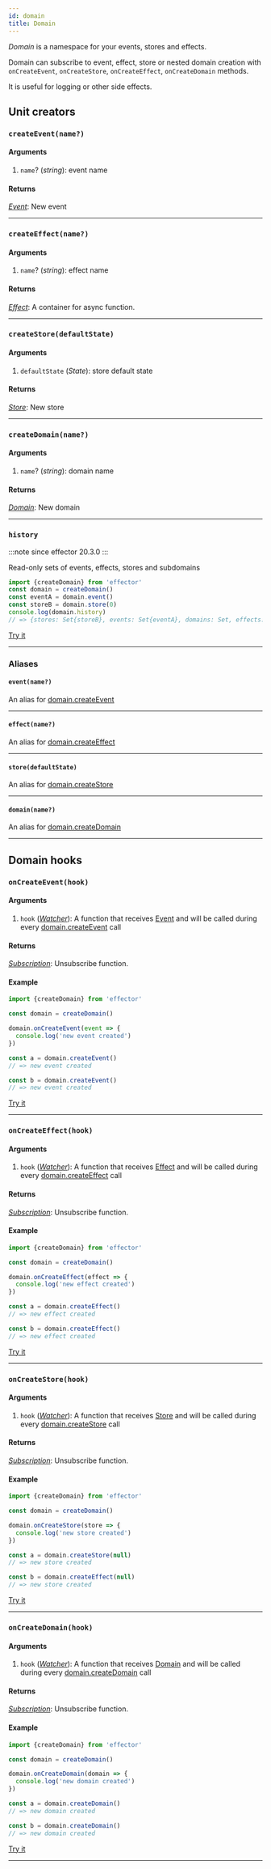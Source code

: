 ```yaml
---
id: domain
title: Domain
---
```


_Domain_ is a namespace for your events, stores and effects.

Domain can subscribe to event, effect, store or nested domain creation with `onCreateEvent`, `onCreateStore`, `onCreateEffect`, `onCreateDomain` methods.

It is useful for logging or other side effects.

## Unit creators

### `createEvent(name?)`

#### Arguments

1. `name`? (_string_): event name

#### Returns

[_Event_](Event.md): New event

<hr />

### `createEffect(name?)`

#### Arguments

1. `name`? (_string_): effect name

#### Returns

[_Effect_](Effect.md): A container for async function.

<hr />

### `createStore(defaultState)`

#### Arguments

1. `defaultState` (_State_): store default state

#### Returns

[_Store_](Store.md): New store

<hr />

### `createDomain(name?)`

#### Arguments

1. `name`? (_string_): domain name

#### Returns

[_Domain_](Domain.md): New domain

<hr />

### `history`
:::note since
effector 20.3.0
:::

Read-only sets of events, effects, stores and subdomains

```js
import {createDomain} from 'effector'
const domain = createDomain()
const eventA = domain.event()
const storeB = domain.store(0)
console.log(domain.history)
// => {stores: Set{storeB}, events: Set{eventA}, domains: Set, effects: Set}
```
[Try it](https://share.effector.dev/HAG9a8nk)
<hr />

### Aliases

#### `event(name?)`

An alias for [domain.createEvent](./Domain.md#createeventname)

<hr />

#### `effect(name?)`

An alias for [domain.createEffect](./Domain.md#createeffectname)

<hr />

#### `store(defaultState)`

An alias for [domain.createStore](./Domain.md#createstoredefaultstate)

<hr />

#### `domain(name?)`

An alias for [domain.createDomain](./Domain.md#createdomainname)

<hr />

## Domain hooks

### `onCreateEvent(hook)`

#### Arguments

1. `hook` ([_Watcher_](../../glossary.md#watcher)): A function that receives [Event](./Event.md) and will be called during every [domain.createEvent](./Domain.md#createeventname) call

#### Returns

[_Subscription_](../../glossary.md#subscription): Unsubscribe function.

#### Example

```js
import {createDomain} from 'effector'

const domain = createDomain()

domain.onCreateEvent(event => {
  console.log('new event created')
})

const a = domain.createEvent()
// => new event created

const b = domain.createEvent()
// => new event created
```

[Try it](https://share.effector.dev/QCQpga6u)

<hr />

### `onCreateEffect(hook)`

#### Arguments

1. `hook` ([_Watcher_](../../glossary.md#watcher)): A function that receives [Effect](./Effect.md) and will be called during every [domain.createEffect](./Domain.md#createeffectname) call

#### Returns

[_Subscription_](../../glossary.md#subscription): Unsubscribe function.

#### Example

```js
import {createDomain} from 'effector'

const domain = createDomain()

domain.onCreateEffect(effect => {
  console.log('new effect created')
})

const a = domain.createEffect()
// => new effect created

const b = domain.createEffect()
// => new effect created
```

[Try it](https://share.effector.dev/uT6f8vv9)

<hr />

### `onCreateStore(hook)`

#### Arguments

1. `hook` ([_Watcher_](../../glossary.md#watcher)): A function that receives [Store](./Store.md) and will be called during every [domain.createStore](./Domain.md#createstoredefaultstate) call

#### Returns

[_Subscription_](../../glossary.md#subscription): Unsubscribe function.

#### Example

```js
import {createDomain} from 'effector'

const domain = createDomain()

domain.onCreateStore(store => {
  console.log('new store created')
})

const a = domain.createStore(null)
// => new store created

const b = domain.createEffect(null)
// => new store created
```

[Try it](https://share.effector.dev/LuYhaYJS)

<hr />

### `onCreateDomain(hook)`

#### Arguments

1. `hook` ([_Watcher_](../../glossary.md#watcher)): A function that receives [Domain](./Domain.md) and will be called during every [domain.createDomain](./Domain.md#createdomainname) call

#### Returns

[_Subscription_](../../glossary.md#subscription): Unsubscribe function.

#### Example

```js
import {createDomain} from 'effector'

const domain = createDomain()

domain.onCreateDomain(domain => {
  console.log('new domain created')
})

const a = domain.createDomain()
// => new domain created

const b = domain.createDomain()
// => new domain created
```

[Try it](https://share.effector.dev/dvBLiwHf)

<hr />
